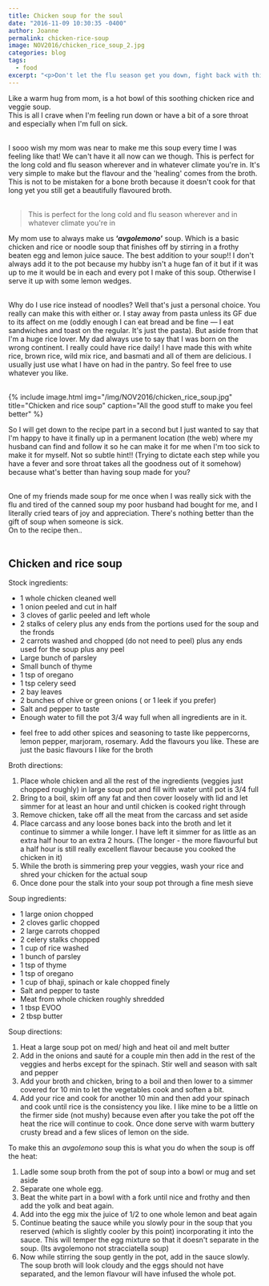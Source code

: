 ```yaml
---
title: Chicken soup for the soul
date: "2016-11-09 10:30:35 -0400"
author: Joanne
permalink: chicken-rice-soup
image: NOV2016/chicken_rice_soup_2.jpg
categories: blog
tags:
  - food
excerpt: "<p>Don't let the flu season get you down, fight back with this hearty soup</p>"
---
```


Like a warm hug from mom, is a hot bowl of this soothing chicken rice and veggie soup.  
This is all I crave when I'm feeling run down or have a bit of a sore throat and especially when I'm full on sick.
<br><br>

I sooo wish my mom was near to make me this soup every time I was feeling like that! We can't have it all now can we though.  This is perfect for the long cold and flu season wherever and in whatever climate you're in. It's very simple to make but the flavour and the 'healing' comes from the broth. This is not to be mistaken for a bone broth because it doesn't cook for that long yet you still get a beautifully flavoured broth.
<br><br>

> This is perfect for the long cold and flu season wherever and in whatever climate you're in

My mom use to always make us **&lsquo;*avgolemono*&rsquo;** soup. Which is a basic chicken and rice or noodle soup that finishes off by stirring in a frothy beaten egg and lemon juice sauce.  The best addition to your soup!! I don't always add it to the pot because my hubby isn't a huge fan of it but if it was up to me it would be in each and every pot I make of this soup. Otherwise I serve it up with some lemon wedges.
<br><br>

Why do I use rice instead of noodles?  Well that's just a personal choice. You really can make this with either or.  I stay away from pasta unless its GF due to its affect on me (oddly enough I can eat bread and be fine &mdash; I eat sandwiches and toast on the regular. It's just the pasta).  But aside from that I'm a huge rice lover.  My dad always use to say that I was born on the wrong continent.  I really could have rice daily! I have made this with white rice, brown rice, wild mix rice, and basmati and all of them are delicious. I usually just use what I have on had in the pantry. So feel free to use whatever you like.   
<br>

{% include image.html
            img="/img/NOV2016/chicken_rice_soup.jpg"
            title="Chicken and rice soup"
            caption="All the good stuff to make you feel better" %}

So I will get down to the recipe part in a second but I just wanted to say that I'm happy to have it finally up in a permanent location (the web) where my husband can find and follow it so he can make it for me when I'm too sick to make it for myself. Not so subtle hint!! (Trying to dictate each step while you have a fever and sore throat takes all the goodness out of it somehow) because what's better than having soup made for you?
<br><br>

One of my friends made soup for me once when I was really sick with the flu and tired of the canned soup my poor husband had bought for me, and I literally cried tears of joy and appreciation. There's nothing better than the gift of soup when someone is sick.  
On to the recipe then..
<br><br>

## Chicken and rice soup

Stock ingredients:

* 1 whole chicken cleaned well
* 1 onion peeled and cut in half
* 3 cloves of garlic peeled and left whole
* 2 stalks of celery plus any ends from the portions used for the soup and the fronds
* 2 carrots washed and chopped (do not need to peel) plus any ends used for the soup plus any peel
* Large bunch of parsley
* Small bunch of thyme
* 1 tsp of oregano
* 1 tsp celery seed
* 2 bay leaves
* 2 bunches of chive or green onions ( or 1 leek if you prefer)
* Salt and pepper to taste
* Enough water to fill the pot 3/4 way full when all ingredients are in it.  

- feel free to add other spices and seasoning to taste like peppercorns, lemon pepper, marjoram, rosemary. Add the flavours you like.  These are just the basic flavours I like for the broth

Broth directions:

1. Place whole chicken and all the rest of the ingredients (veggies just chopped roughly) in large soup pot and fill with water until pot is 3/4 full
2. Bring to a boil, skim off any fat and then cover loosely with lid and let simmer for at least an hour and until chicken is cooked right through
3. Remove chicken, take off all the meat from the carcass and set aside
4. Place carcass and any loose bones back into the broth and let it continue to simmer a while longer.  I have left it simmer for as little as an extra half hour to an extra 2 hours. (The longer - the more flavourful but a half hour is still really excellent flavour because you cooked the chicken in it)
5. While the broth is simmering prep your veggies, wash your rice and shred your chicken for the actual soup
6. Once done pour the stalk into your soup pot through a fine mesh sieve

Soup ingredients:

* 1 large onion chopped
* 2 cloves garlic chopped
* 2 large carrots chopped
* 2 celery stalks chopped
* 1 cup of rice washed
* 1 bunch of parsley
* 1 tsp of thyme
* 1 tsp of oregano
* 1 cup of bhaji, spinach or kale chopped finely
* Salt and pepper to taste
* Meat from whole chicken roughly shredded
* 1 tbsp EVOO
* 2 tbsp butter

Soup directions:

1. Heat a large soup pot on med/ high and heat oil and melt butter
2. Add in the onions and sauté for a couple min then add in the rest of the veggies and herbs except for the spinach.  Stir well and season with salt and pepper
3. Add your broth and chicken, bring to a boil and then lower to a simmer covered for 10 min to let the vegetables cook and soften a bit.
4. Add your rice and cook for another 10 min and then add your spinach and cook until rice is the consistency you like.  I like mine to be a little on the firmer side (not mushy) because even after you take the pot off the heat the rice will continue to cook. Once done serve with warm buttery crusty bread and a few slices of lemon on the side.

To make this an *avgolemono* soup this is what you do when the soup is off the heat:

1. Ladle some soup broth from the pot of soup into a bowl or mug and set aside
2. Separate one whole egg.  
3. Beat the white part in a bowl with a fork until nice and frothy and then add the yolk and beat again.
4. Add into the egg mix the juice of 1/2 to one whole lemon and beat again
5. Continue beating the sauce while you slowly pour in the soup that you reserved (which is slightly cooler by this point) incorporating it into the sauce.  This will temper the egg mixture so that it doesn't separate in the soup. (Its avgolemono not stracciatella soup)
6. Now while stirring the soup gently in the pot, add in the sauce slowly. The soup broth will look cloudy and the eggs should not have separated, and the lemon flavour will have infused the whole pot.  
